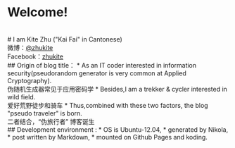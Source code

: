 <!-- 
.. link: 
.. description: 
.. tags: 
.. date: 2014/01/21 12:29:04
.. title: about me
.. slug: about
-->
# Welcome!
<br/>
# I am Kite Zhu   ("Kai Fai" in Cantonese)
<br/>
微博：<a href="http://weibo.com/zhukite" target="_blank">@zhukite</a><br/>
Facebook：<a href="https://www.facebook.com/kite.zhu.3" target="_blank">zhukite</a>	
<br/>
##  Origin of blog title：
* As an IT coder interested in information security(pseudorandom generator is very common at Applied Cryptography).
  <br/>伪随机生成器常见于应用密码学
* Besides,I am a trekker & cycler interested in wild field. 
  <br/>爱好荒野徒步和骑车
* Thus,combined with these two factors, the blog "pseudo traveler" is born.
  <br/>二者结合，“伪旅行者” 博客诞生
<br/>
##  Development environment : 
    * OS is Ubuntu-12.04, 
    * generated by Nikola, 
    * post written by Markdown, 
    * mounted on Github Pages and koding.